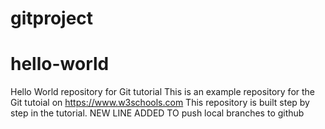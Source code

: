 # gitproject
# hello-world
Hello World repository for Git tutorial
This is an example repository for the Git tutoial on https://www.w3schools.com
This repository is built step by step in the tutorial.
NEW LINE ADDED TO push local branches to github

